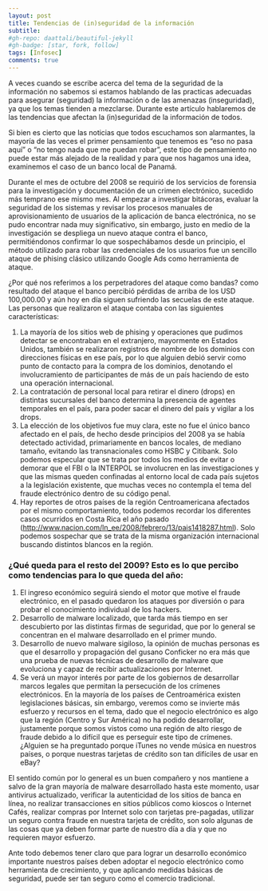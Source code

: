 ```yaml
---
layout: post
title: Tendencias de (in)seguridad de la información
subtitle: 
#gh-repo: daattali/beautiful-jekyll
#gh-badge: [star, fork, follow]
tags: [Infosec]
comments: true
---
```


A veces cuando se escribe acerca del tema de la seguridad de la información no sabemos si estamos hablando de las practicas adecuadas para asegurar (seguridad) la información o de las amenazas (inseguridad), ya que los temas tienden a mezclarse. Durante este artículo hablaremos de las tendencias que afectan la (in)seguridad de la información de todos.

Si bien es cierto que las noticias que todos escuchamos son alarmantes, la mayoría de las veces el primer pensamiento que tenemos es “eso no pasa aquí” o “no tengo nada que me puedan robar”, este tipo de pensamiento no puede estar más alejado de la realidad y para que nos hagamos una idea, examinemos el caso de un banco local de Panamá.

Durante el mes de octubre del 2008 se requirió de los servicios de forensia para la investigación y documentación de un crimen electrónico, sucedido más temprano ese mismo mes. Al empezar a investigar bitácoras, evaluar la seguridad de los sistemas y revisar los procesos manuales de aprovisionamiento de usuarios de la aplicación de banca electrónica, no se pudo encontrar nada muy significativo, sin embargo, justo en medio de la investigación se despliega un nuevo ataque contra el banco, permitiéndonos confirmar lo que sospechábamos desde un principio, el método utilizado para robar las credenciales de los usuarios fue un sencillo ataque de phising clásico utilizando Google Ads como herramienta de ataque.

¿Por qué nos referimos a los perpetradores del ataque como bandas? como resultado del ataque el banco percibió pérdidas de arriba de los USD 100,000.00 y aún hoy en día siguen sufriendo las secuelas de este ataque. Las personas que realizaron el ataque contaba con las siguientes características:

1. La mayoría de los sitios web de phising y operaciones que pudimos detectar se encontraban en el extranjero, mayormente en Estados Unidos, también se realizaron registros de nombre de los dominios con direcciones físicas en ese país, por lo que alguien debió servir como punto de contacto para la compra de los dominios, denotando el involucramiento de participantes de más de un país haciendo de esto una operación internacional.
2. La contratación de personal local para retirar el dinero (drops) en distintas sucursales del banco determina la presencia de agentes temporales en el país, para poder sacar el dinero del país y vigilar a los drops.
3. La elección de los objetivos fue muy clara, este no fue el único banco afectado en el país, de hecho desde principios del 2008 ya se había detectado actividad, primariamente en bancos locales, de mediano tamaño, evitando las transnacionales como HSBC y Citibank. Solo podemos especular que se trata por todos los medios de evitar o demorar que el FBI o la INTERPOL se involucren en las investigaciones y que las mismas queden confinadas al entorno local de cada país sujetos a la legislación existente, que muchas veces no contempla el tema del fraude electrónico dentro de su código penal.
4. Hay reportes de otros países de la región Centroamericana afectados por el mismo comportamiento, todos podemos recordar los diferentes casos ocurridos en Costa Rica el año pasado (http://www.nacion.com/ln_ee/2008/febrero/13/pais1418287.html). Solo podemos sospechar que se trata de la misma organización internacional buscando distintos blancos en la región.

### ¿Qué queda para el resto del 2009? Esto es lo que percibo como tendencias para lo que queda del año:

1. El ingreso económico seguirá siendo el motor que motive el fraude electrónico, en el pasado quedaron los ataques por diversión o para probar el conocimiento individual de los hackers.
2. Desarrollo de malware localizado, que tarda más tiempo en ser descubierto por las distintas firmas de seguridad, que por lo general se concentran en el malware desarrollado en el primer mundo.
3. Desarrollo de nuevo malware sigiloso, la opinión de muchas personas es que el desarrollo y propagación del gusano Conficker no era más que una prueba de nuevas técnicas de desarrollo de malware que evoluciona y capaz de recibir actualizaciones por Internet.
4. Se verá un mayor interés por parte de los gobiernos de desarrollar marcos legales que permitan la persecución de los crímenes electrónicos. En la mayoría de los países de Centroamérica existen legislaciones básicas, sin embargo, veremos como se invierte más esfuerzo y recursos en el tema, dado que el negocio electrónico es algo que la región (Centro y Sur América) no ha podido desarrollar, justamente porque somos vistos como una región de alto riesgo de fraude debido a lo difícil que es perseguir este tipo de crímenes. ¿Alguien se ha preguntado porque iTunes no vende música en nuestros países, o porque nuestras tarjetas de crédito son tan difíciles de usar en eBay?

El sentido común por lo general es un buen compañero y nos mantiene a salvo de la gran mayoría de malware desarrollado hasta este momento, usar antivirus actualizado, verificar la autenticidad de los sitios de banca en línea, no realizar transacciones en sitios públicos como kioscos o Internet Cafés, realizar compras por Internet solo con tarjetas pre-pagadas, utilizar un seguro contra fraude en nuestra tarjeta de crédito, son solo algunas de las cosas que ya deben formar parte de nuestro día a día y que no requieren mayor esfuerzo.

Ante todo debemos tener claro que para lograr un desarrollo económico importante nuestros países deben adoptar el negocio electrónico como herramienta de crecimiento, y que aplicando medidas básicas de seguridad, puede ser tan seguro como el comercio tradicional.
